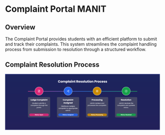 # Complaint Portal MANIT

## Overview
The Complaint Portal provides students with an efficient platform to submit and track their complaints. This system streamlines the complaint handling process from submission to resolution through a structured workflow.

## Complaint Resolution Process
<img src="./public/image.png"/>
